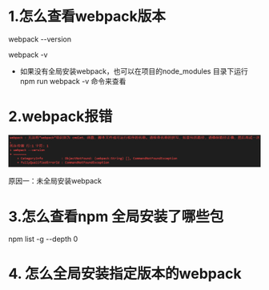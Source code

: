 # 1.怎么查看webpack版本

webpack --version

webpack -v

- 如果没有全局安装webpack，也可以在项目的node_modules 目录下运行 npm run webpack -v 命令来查看

# 2.webpack报错

![image-20240220152338626](学习过程中查找的问题.assets/image-20240220152338626.png)

原因一：未全局安装webpack

# 3.怎么查看npm 全局安装了哪些包

npm list -g --depth 0

# 4. 怎么全局安装指定版本的webpack



